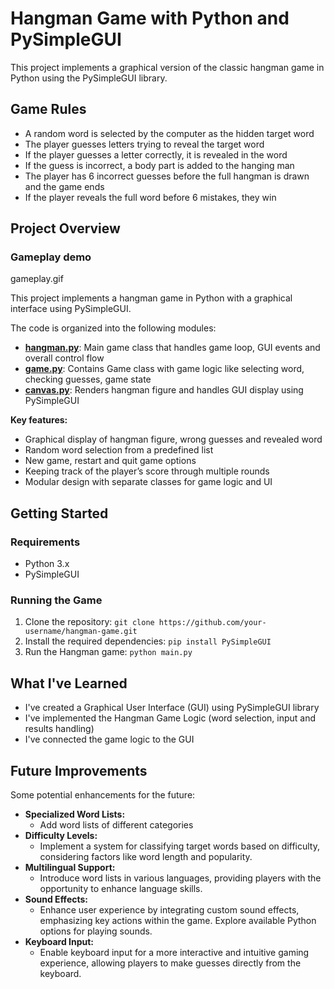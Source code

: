 # Hangman Game with Python and PySimpleGUI

This project implements a graphical version of the classic hangman game in Python using the PySimpleGUI library.

## Game Rules

- A random word is selected by the computer as the hidden target word
- The player guesses letters trying to reveal the target word
- If the player guesses a letter correctly, it is revealed in the word
- If the guess is incorrect, a body part is added to the hanging man
- The player has 6 incorrect guesses before the full hangman is drawn and the game ends
- If the player reveals the full word before 6 mistakes, they win

## Project Overview

### Gameplay demo

gameplay.gif

This project implements a hangman game in Python with a graphical interface using PySimpleGUI.

The code is organized into the following modules:

- **[hangman.py](https://github.com/Nestor162/hangman-GUI-python/blob/main/hangman.py)**: Main game class that handles game loop, GUI events and overall control flow
- **[game.py](https://github.com/Nestor162/hangman-GUI-python/blob/main/game.py)**: Contains Game class with game logic like selecting word, checking guesses, game state
- **[canvas.py](https://github.com/Nestor162/hangman-GUI-python/blob/main/canvas.py)**: Renders hangman figure and handles GUI display using PySimpleGUI

**Key features:**

- Graphical display of hangman figure, wrong guesses and revealed word
- Random word selection from a predefined list
- New game, restart and quit game options
- Keeping track of the player’s score through multiple rounds
- Modular design with separate classes for game logic and UI

## Getting Started

### Requirements

- Python 3.x
- PySimpleGUI

### Running the Game

1.  Clone the repository:
    `git clone https://github.com/your-username/hangman-game.git`
2.  Install the required dependencies:
    `pip install PySimpleGUI`
3.  Run the Hangman game:
    `python main.py`

## What I've Learned

- I've created a Graphical User Interface (GUI) using PySimpleGUI library
- I've implemented the Hangman Game Logic (word selection, input and results handling)
- I've connected the game logic to the GUI

## Future Improvements

Some potential enhancements for the future:

- **Specialized Word Lists:**
  - Add word lists of different categories
- **Difficulty Levels:**
  - Implement a system for classifying target words based on difficulty, considering factors like word length and popularity.
- **Multilingual Support:**
  - Introduce word lists in various languages, providing players with the opportunity to enhance language skills.
- **Sound Effects:**
  - Enhance user experience by integrating custom sound effects, emphasizing key actions within the game. Explore available Python options for playing sounds.
- **Keyboard Input:**
  - Enable keyboard input for a more interactive and intuitive gaming experience, allowing players to make guesses directly from the keyboard.

